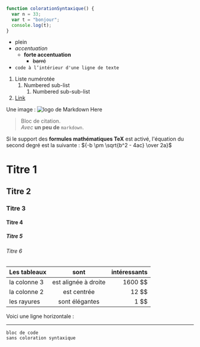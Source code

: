 ```javascript
function colorationSyntaxique() {
  var n = 33;
  var t = "bonjour";
  console.log(t);
}
```

* plein
* *accentuation*
  * **forte accentuation**
    * ~~barré~~
* `code à l’intérieur d'une ligne de texte`

1. Liste numérotée
   1. Numbered sub-list
      1. Numbered sub-sub-list
2. [Link](https://www.google.com)


Une image : ![logo de Markdown Here](/images/icon24.png)


> Bloc de citation.  
> *Avec* **un peu de** `markdown`.

Si le support des **formules mathématiques TeX** est activé, l'équation du second degré est la suivante :
${-b \pm \sqrt{b^2 - 4ac} \over 2a}$

# Titre 1
## Titre 2
### Titre 3
#### Titre 4
##### Titre 5
###### Titre 6
  
| Les tableaux | sont | intéressants |
| ------------- |:-------------:| -----:|
| la colonne 3 | est alignée à droite | 1600 $$ |
| la colonne 2 | est centrée | 12 $$ |
| les rayures | sont élégantes | 1 $$ |

Voici une ligne horizontale :

---

```
bloc de code
sans coloration syntaxique
```

